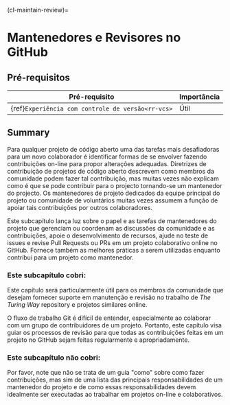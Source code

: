 (cl-maintain-review)=
# Mantenedores e Revisores no GitHub

## Pré-requisitos

| Pré-requisito                                           | Importância |
| ------------------------------------------------------- | ----------- |
| {ref}`Experiência com controle de versão<rr-vcs>` | Útil        |

## Summary
Para qualquer projeto de código aberto uma das tarefas mais desafiadoras para um novo colaborador é identificar formas de se envolver fazendo contribuições on-line para propor alterações adequadas. Diretrizes de contribuição de projetos de código aberto descrevem como membros da comunidade podem fazer tal contribuição, mas muitas vezes não explicam como é que se pode contribuir para o projecto tornando-se um mantenedor do projecto. Os mantenedores de projeto dedicados da equipe principal do projeto ou comunidade de voluntários muitas vezes assumem a função de apoiar tais contribuições por outros colaboradores.

Este subcapítulo lança luz sobre o papel e as tarefas de mantenedores do projeto que gerenciam ou coordenam as discussões da comunidade e as contribuições, apoie o desenvolvimento de recursos, ajude no teste de issues e revise Pull Requests ou PRs em um projeto colaborativo online no GitHub. Fornece também as melhores práticas a serem utilizadas enquanto contribui para um projeto como mantenedor.

### Este subcapítulo cobri:

Este capítulo será particularmente útil para os membros da comunidade que desejam fornecer suporte em manutenção e revisão no trabalho de _The Turing Way_  repository e projetos similares online.

O fluxo de trabalho Git é difícil de entender, especialmente ao colaborar com um grupo de contribuidores de um projeto. Portanto, este capítulo visa guiar os processos de revisão para que todas as contribuições feitas em um projeto no GitHub sejam feitas regularmente e apropriadamente.

### Este subcapítulo não cobri:

Por favor, note que não se trata de um guia "como" sobre como fazer contribuições, mas sim de uma lista das principais responsabilidades de um mantenedor do projeto e de como essas responsabilidades devem idealmente ser executadas ao trabalhar em projetos on-line e colaborativos.
